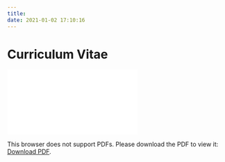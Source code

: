 ```yaml
---
title:
date: 2021-01-02 17:10:16
---
```


# Curriculum Vitae
<object data="/resource-files/CV_DiLin2021.pdf" type="application/pdf" width="800px" height="800px">
    <embed src="/resource-files/CV_DiLin2021.pdf">
        <p>This browser does not support PDFs. Please download the PDF to view it: <a href="http://yoursite.com/the.pdf">Download PDF</a>.</p>
    </embed>
</object>